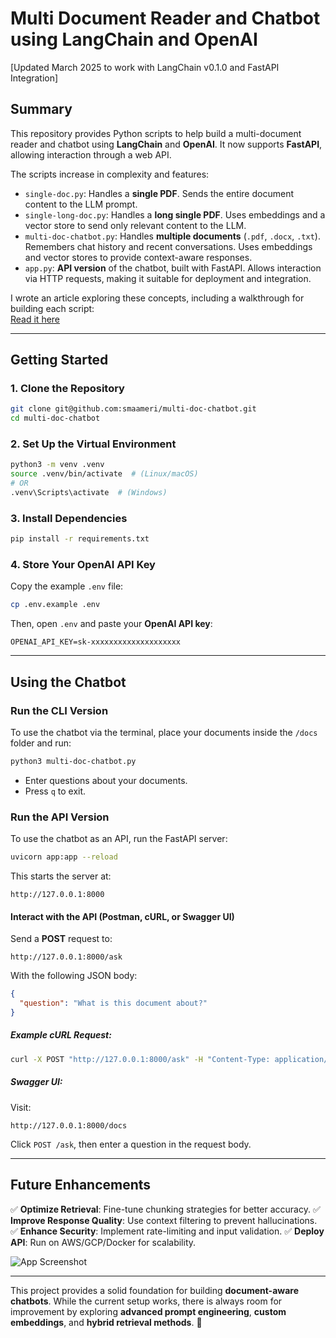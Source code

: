 # Multi Document Reader and Chatbot using LangChain and OpenAI

[Updated March 2025 to work with LangChain v0.1.0 and FastAPI Integration]

## Summary
This repository provides Python scripts to help build a multi-document reader and chatbot using **LangChain** and **OpenAI**. It now supports **FastAPI**, allowing interaction through a web API.

The scripts increase in complexity and features:

- `single-doc.py`: Handles a **single PDF**. Sends the entire document content to the LLM prompt.
- `single-long-doc.py`: Handles a **long single PDF**. Uses embeddings and a vector store to send only relevant content to the LLM.
- `multi-doc-chatbot.py`: Handles **multiple documents** (`.pdf`, `.docx`, `.txt`). Remembers chat history and recent conversations. Uses embeddings and vector stores to provide context-aware responses.
- `app.py`: **API version** of the chatbot, built with FastAPI. Allows interaction via HTTP requests, making it suitable for deployment and integration.

I wrote an article exploring these concepts, including a walkthrough for building each script:  
[Read it here](https://medium.com/@ssmaameri/building-a-multi-document-reader-and-chatbot-with-langchain-and-chatgpt-d1864d47e339)

---

## Getting Started

### 1. Clone the Repository
```sh
git clone git@github.com:smaameri/multi-doc-chatbot.git
cd multi-doc-chatbot
```

### 2. Set Up the Virtual Environment
```sh
python3 -m venv .venv
source .venv/bin/activate  # (Linux/macOS)
# OR
.venv\Scripts\activate  # (Windows)
```

### 3. Install Dependencies
```sh
pip install -r requirements.txt
```

### 4. Store Your OpenAI API Key
Copy the example `.env` file:
```sh
cp .env.example .env
```
Then, open `.env` and paste your **OpenAI API key**:
```
OPENAI_API_KEY=sk-xxxxxxxxxxxxxxxxxxxx
```

---

## Using the Chatbot

### **Run the CLI Version**
To use the chatbot via the terminal, place your documents inside the `/docs` folder and run:
```sh
python3 multi-doc-chatbot.py
```
- Enter questions about your documents.
- Press `q` to exit.

### **Run the API Version**
To use the chatbot as an API, run the FastAPI server:
```sh
uvicorn app:app --reload
```
This starts the server at:
```
http://127.0.0.1:8000
```

#### **Interact with the API (Postman, cURL, or Swagger UI)**
Send a **POST** request to:
```
http://127.0.0.1:8000/ask
```
With the following JSON body:
```json
{
  "question": "What is this document about?"
}
```
##### Example cURL Request:
```sh
curl -X POST "http://127.0.0.1:8000/ask" -H "Content-Type: application/json" -d '{"question": "What is the document about?"}'
```
##### Swagger UI:
Visit:
```
http://127.0.0.1:8000/docs
```
Click `POST /ask`, then enter a question in the request body.

---

## Future Enhancements
✅ **Optimize Retrieval**: Fine-tune chunking strategies for better accuracy.
✅ **Improve Response Quality**: Use context filtering to prevent hallucinations.
✅ **Enhance Security**: Implement rate-limiting and input validation.
✅ **Deploy API**: Run on AWS/GCP/Docker for scalability.

![App Screenshot](./img/app-screenshot.png)

---

This project provides a solid foundation for building **document-aware chatbots**. While the current setup works, there is always room for improvement by exploring **advanced prompt engineering**, **custom embeddings**, and **hybrid retrieval methods**. 🚀

